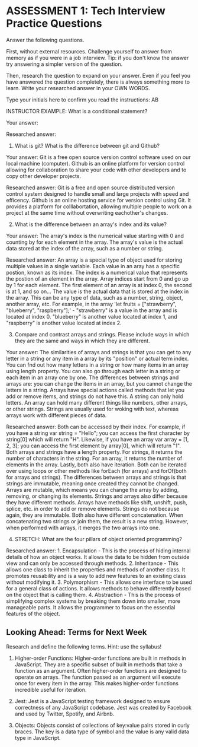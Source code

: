 # ASSESSMENT 1: Tech Interview Practice Questions

Answer the following questions.

First, without external resources. Challenge yourself to answer from memory as if you were in a job interview. Tip: if you don't know the answer try answering a simpler version of the question.

Then, research the question to expand on your answer. Even if you feel you have answered the question completely, there is always something more to learn. Write your researched answer in your OWN WORDS.

Type your initials here to confirm you read the instructions: AB

INSTRUCTOR EXAMPLE: What is a conditional statement?

Your answer:

Researched answer:

1. What is git? What is the difference between git and Github?

Your answer: Git is a free open source version control software used on our local machine (computer). Github is an online platform for version control allowing for collaboration to share your code with other developers and to copy other developer projects. 

Researched answer: Git is a free and open source distributed version control system designed to handle small and large projects with speed and efficency. Github is an online hosting service for version control using Git. It provides a platform for colllabortation, allowing multiple people to work on a project at the same time without overwriting eachother's changes. 


2. What is the difference between an array's index and its value?

Your answer: The array's index is the numerical value starting with 0 and counting by for each element in the array. The array's value is the actual data stored at the index of the array, such as a number or string. 

Researched answer: An array is a special type of object used for storing multiple values in a single variable. Each value in an aray has a specific postion, known as its index. The index is a numerical value that represents the postion of an element in the array. Array indices start from 0 and go up by 1 for each element. The first element of an array is at index 0, the second is at 1, and so on...  The value is the actual data that is stored at the index in the array. This can be any type of data, such as a number, string, object, another array, etc. For example, in the array 'let fruits = ["strawberry", "blueberry", "raspberry"];' - "strawberry" is a value in the array and is located at index 0. "blueberry" is another value located at index 1, and "raspberry" is another value located at index 2. 

3. Compare and contrast arrays and strings. Please include ways in which they are the same and ways in which they are different.

Your answer: The similarities of arrays and strings is that you can get to any letter in a string or any item in a array by its "position" or actual term index. You can fnd out how many letters in a string or how many items in an array using length property. You can also go through each letter in a string or each item in an array one by one. The differences between strings and arrays are: you can change the items in an array, but you cannot change the letters in a string. Arrays have special actions called methods that let you add or remove items, and strings do not have this. A string can only hold letters. An array can hold many different things like numbers, other arrays, or other strings. Strings are usually used for woking with text, whereas arrays work with different pieces of data.  

Researched answer: Both can be accessed by their index. For example, if you have a string var string = "Hello"; you can access the first character by string[0] which will return "H". Likewise, if you have an array var array = [1, 2, 3]; you can access the first element by array[0], which will return "1". Both arrays and strings have a length property. For strings, it returns the number of characters in the string. For an array, it returns the number of elements in the array. Lastly, both also have iteration. Both can be iterated over using loops or other methods like forEach (for arrays) and forOf(both for arrays and strings). The differences between arrays and strings is that strings are immutable, meaning once created they cannot be changed. Arrays are mutable, which means you can change the array by adding, removing, or changing its elements. Strings and arrays also differ because they have different methods. Arrays have methods like shift, unshift, push, splice, etc. in order to add or remove elements. Strings do not because again, they are immutable. Both also have different concatenation. When concatenating two strings or join them, the result is a new string. However, when performed with arrays, it merges the two arrays into one. 

4. STRETCH: What are the four pillars of object oriented programming?

Researched answer: 1. Encapsulation - This is the process of hiding internal details of how an object works. It allows the data to be hidden from outside view and can only be accessed through methods. 2. Inheritance - This allows one class to inherit the properties and methods of another class. It promotes reusability and is a way to add new features to an existing class without modifying it. 3. Polymorphism - This allows one interface to be used for a general class of actions. It allows methods to behave differently based on the object that is calling them. 4. Abstraction - This is the process of simplifying complex systems by breaking them down into smaller, more manageable parts. It allows the programmer to focus on the essential features of the object.

## Looking Ahead: Terms for Next Week

Research and define the following terms. Hint: use the syllabus!

1. Higher-order Functions: Higher-order functions are built in methods in JavaScript. They are a specific subset of built in methods that take a function as an argument. Often higher-order functions are designed to operate on arrays. The function passed as an argument will execute once for every item in the array. This makes higher-order functions incredible useful for iteration.

2. Jest: Jest is a JavaScript testing framework designed to ensure correctness of any JavaScript codebase. Jest was created by Facebook and used by Twitter, Spotify, and Airbnb.

3. Objects: Objects consist of collections of key:value pairs stored in curly braces. The key is a data type of symbol and the value is any valid data type in JavaScript.
